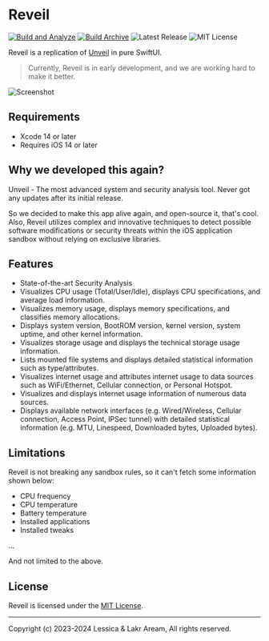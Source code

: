 # Reveil

[![Build and Analyze](https://github.com/Lessica/ReveilApp/actions/workflows/build-analyze.yml/badge.svg)](https://github.com/Lessica/ReveilApp/actions/workflows/build-analyze.yml) [![Build Archive](https://github.com/Lessica/ReveilApp/actions/workflows/build-archive.yml/badge.svg)](https://github.com/Lessica/ReveilApp/actions/workflows/build-analyze.yml) ![Latest Release](https://img.shields.io/github/v/release/Lessica/Reveil)
 ![MIT License](https://img.shields.io/github/license/Lessica/Reveil)

Reveil is a replication of [Unveil](https://unveilapp.com) in pure SwiftUI.

> Currently, Reveil is in early development, and we are working hard to make it better.

![Screenshot](./Artworks/Screenshot.png)

## Requirements

- Xcode 14 or later
- Requires iOS 14 or later

## Why we developed this again?

Unveil - The most advanced system and security analysis tool. Never got any updates after its initial release.

So we decided to make this app alive again, and open-source it, that's cool. Also, Reveil utilizes complex and innovative techniques to detect possible software modifications or security threats within the iOS application sandbox without relying on exclusive libraries.

## Features

- State-of-the-art Security Analysis
- Visualizes CPU usage (Total/User/Idle), displays CPU specifications, and average load information.
- Visualizes memory usage, displays memory specifications, and classifies memory allocations.
- Displays system version, BootROM version, kernel version, system uptime, and other kernel information.
- Visualizes storage usage and displays the technical storage usage information.
- Lists mounted file systems and displays detailed statistical information such as type/attributes.
- Visualizes internet usage and attributes internet usage to data sources such as WiFi/Ethernet, Cellular connection, or Personal Hotspot.
- Visualizes and displays internet usage information of numerous data sources.
- Displays available network interfaces (e.g. Wired/Wireless, Cellular connection, Access Point, IPSec tunnel) with detailed statistical information (e.g. MTU, Linespeed, Downloaded bytes, Uploaded bytes).

## Limitations

Reveil is not breaking any sandbox rules, so it can't fetch some information shown below:

- CPU frequency
- CPU temperature
- Battery temperature
- Installed applications
- Installed tweaks

...

And not limited to the above.

## License

Reveil is licensed under the [MIT License](LICENSE).

---

Copyright (c) 2023-2024 Lessica & Lakr Aream, All rights reserved.
